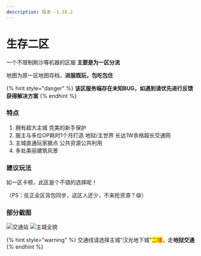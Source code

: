 ```yaml
---
description: 版本 -1.18.2
---
```


# 生存二区

一个不限制刷沙等机器的区服 **主要是为一区分流**

地图为原一区地图存档，**进服既玩，包吃包住**

{% hint style="danger" %}
**该区服务端存在未知BUG，如遇到请优先进行反馈获得解决方案**
{% endhint %}

### 特点

1. 拥有超大主城 完美的新手保护
2. 服主与多位OP耗时1个月打造 地狱/主世界 长达1W余格超长交通网
3. 主城直通玩家据点 公共资源公共利用
4. 多处美丽建筑风景

### 建议玩法

如一区卡顿，此区是个不错的选择呢！

（PS：反正全区背包同步，这区人还少，不来抢资源？:smile:）

### 部分截图

![交通站](../.gitbook/assets/2022-07-29\_21.36.44.png) ![主城全貌](../.gitbook/assets/2022-07-29\_21.37.22.png)

{% hint style="warning" %}
交通线请选择主城"汉光地下城"<mark style="color:red;">二楼</mark>，走**地狱交通**
{% endhint %}
